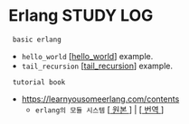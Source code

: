 # Erlang STUDY LOG


     basic erlang
+ ```hello_world``` [[hello_world]] example.
+ ```tail_recursion``` [[tail_recursion]] example.

[tail_recursion]: /code_book/tail_recursion.md
[hello_world]: /code_book/hello_world.md




     tutorial book
+ https://learnyousomeerlang.com/contents
     + ``` erlang의 모듈 시스템 ``` [[ 원본 ]] | [[ 번역 ]]

[ 원본 ]: https://learnyousomeerlang.com/modules
[ 번역 ]: /tutorial_book/module_system.md